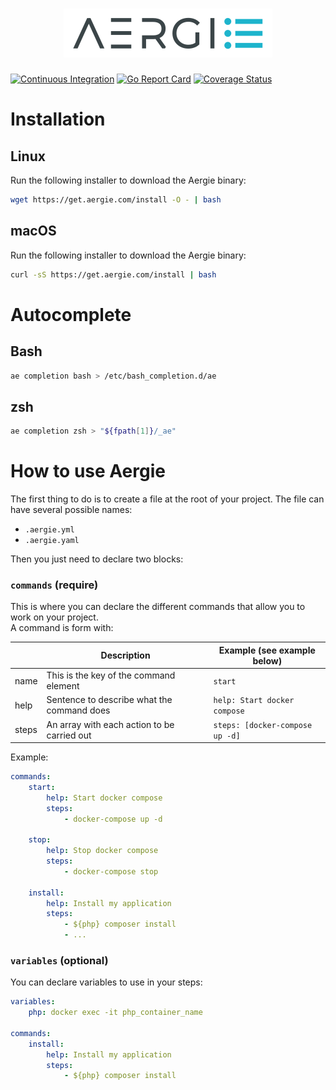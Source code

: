 <h1 align="center"><img src="aergie.svg" alt="Aergie: An easy alternative to makefile" title="An easy alternative to makefile"></h1>

[![Continuous Integration](https://github.com/IQ2i/aergie/workflows/Continuous%20Integration/badge.svg?branch=master)](https://github.com/IQ2i/aergie/actions)
[![Go Report Card](https://goreportcard.com/badge/github.com/IQ2i/aergie)](https://goreportcard.com/report/github.com/IQ2i/aergie)
[![Coverage Status](https://coveralls.io/repos/github/IQ2i/aergie/badge.svg?branch=master)](https://coveralls.io/github/IQ2i/aergie?branch=master)

# Installation

## Linux

Run the following installer to download the Aergie binary:

```bash
wget https://get.aergie.com/install -O - | bash
```

## macOS

Run the following installer to download the Aergie binary:

```bash
curl -sS https://get.aergie.com/install | bash
```

# Autocomplete

## Bash

```bash
ae completion bash > /etc/bash_completion.d/ae
```

## zsh

```bash
ae completion zsh > "${fpath[1]}/_ae"
```

# How to use Aergie

The first thing to do is to create a file at the root of your project. The file can have several possible names:

* `.aergie.yml`
* `.aergie.yaml`

Then you just need to declare two blocks: 

### `commands` (require)

This is where you can declare the different commands that allow you to work on your project.  
A command is form with:

|       | Description                                 | Example (see example below)         |
|-------|---------------------------------------------|-------------------------------------|
| name  | This is the key of the command element      | `start`                             |
| help  | Sentence to describe what the command does  | `help: Start docker compose`        |
| steps | An array with each action to be carried out | `steps: [docker-compose up -d]`     |

Example:

```yaml
commands:
    start:
        help: Start docker compose
        steps:
            - docker-compose up -d

    stop:
        help: Stop docker compose
        steps:
            - docker-compose stop

    install:
        help: Install my application
        steps:
            - ${php} composer install
            - ...
```

### `variables` (optional)

You can declare variables to use in your steps:

```yaml
variables:
    php: docker exec -it php_container_name

commands:
    install:
        help: Install my application
        steps:
            - ${php} composer install
```
